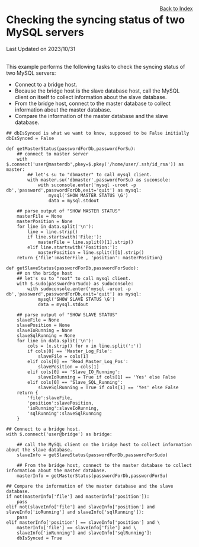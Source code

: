 # Checking the syncing status of two MySQL servers

Last Updated on 2023/10/31

<div style="text-align:right;position:relative;top:-140px"><a href="./index">Back to Index</a></div>
This example performs the following tasks to check the syncing status of two MySQL servers:

- Connect to a bridge host.
- Because the bridge host is the slave database host, call the MySQL client on itself to collect information about the slave database.
- From the bridge host, connect to the master database to collect information about the master database.
- Compare the information of the master database and the slave database.

```
## dbIsSynced is what we want to know, supposed to be False initially
dbIsSynced = False

def getMasterStatus(passwordForDb,passwordForSu):
    ## connect to master server
    with $.connect('user@masterdb',pkey=$.pkey('/home/user/.ssh/id_rsa')) as master:
        ## let's su to "dbmaster" to call mysql client.
        with master.su('dbmaster',passwordForSu) as suconsole:
            with suconsole.enter('mysql -uroot -p db','password',passwordForDb,exit='quit') as mysql:
                mysql('SHOW MASTER STATUS \G')
                data = mysql.stdout

    ## parse output of "SHOW MASTER STATUS"
    masterFile = None
    masterPosition = None
    for line in data.split('\n'):
        line = line.strip()
        if line.startswith('File:'):
            masterFile = line.split()[1].strip()
        elif line.startswith('Position:'):
            masterPosition = line.split()[1].strip()
    return {'file':masterFile , 'position': masterPosition}

def getSlaveStatus(passwordForDb,passwordForSudo):
    ## on the bridge host
    ## let's su to "root" to call mysql client.
    with $.sudo(passwordForSudo) as sudoconsole:
        with sudoconsole.enter('mysql -uroot -p db','password',passwordForDb,exit='quit') as mysql:
            mysql('SHOW SLAVE STATUS \G')
            data = mysql.stdout

    ## parse output of "SHOW SLAVE STATUS"
    slaveFile = None
    slavePosition = None
    slaveIoRunning = None
    slaveSqlRunning = None
    for line in data.split('\n'):       
        cols = [x.strip() for x in line.split(':')]
        if cols[0] == 'Master_Log_File':
            slaveFile = cols[1]
        elif cols[0] == 'Read_Master_Log_Pos':
            slavePosition = cols[1]
        elif cols[0] == 'Slave_IO_Running':
            slaveIoRunning = True if cols[1] == 'Yes' else False
        elif cols[0] == 'Slave_SQL_Running':
            slaveSqlRunning = True if cols[1] == 'Yes' else False
    return {
        'file':slaveFile,
        'position':slavePosition,
        'ioRunning':slaveIoRunning,
        'sqlRunning':slaveSqlRunning
    }

## Connect to a bridge host.
with $.connect('user@bridge') as bridge:

    ## call the MySQL client on the bridge host to collect information about the slave database.
    slaveInfo = getSlaveStatus(passwordForDb,passwordForSudo)

    ## From the bridge host, connect to the master database to collect information about the master database.
    masterInfo = getMasterStatus(passwordForDb,passwordForSu)

## Compare the information of the master database and the slave database.
if not(masterInfo['file'] and masterInfo['position']):
    pass
elif not(slaveInfo['file'] and slaveInfo['position'] and slaveInfo['ioRunning'] and slaveInfo['sqlRunning']):
    pass
elif masterInfo['position'] == slaveInfo['position'] and \
    masterInfo['file'] == slaveInfo['file'] and \
    slaveInfo['ioRunning'] and slaveInfo['sqlRunning']:
    dbIsSynced = True

```
